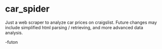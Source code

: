 # car_spider
Just a web scraper to analyze car prices on craigslist. Future changes may include simplified html parsing / 
retrieving, and more advanced data analysis. 

-futon
